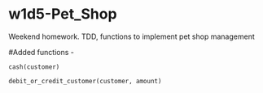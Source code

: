 # w1d5-Pet_Shop
Weekend homework. TDD, functions to implement pet shop management

#Added functions -

`cash(customer)`

`debit_or_credit_customer(customer, amount)`




